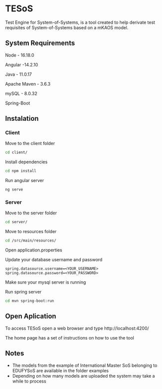 # TESoS
Test Engine for System-of-Systems, is a tool created to help derivate test requisites of System-of-Systems based on a mKAOS model.

## System Requirements
Node - 16.18.0

Angular -14.2.10

Java - 11.0.17

Apache Maven - 3.6.3

mySQL - 8.0.32

Spring-Boot


## Instalation

### Client
Move to the client folder
```bash
cd client/
```
Install dependencies
```bash
cd npm install
```
Run angular server 
```bash
ng serve
```


### Server
Move to the server folder
```bash
cd server/
```
Move to resources folder
```bash
cd /src/main/resources/
```

Open application.properties

Update your database username and password

```
spring.datasource.username=<YOUR_USERNAME>
spring.datasource.password=<YOUR_PASSWORD>
```

Make sure your mysql server is running

Run spring server
``` bash
cd mvn spring-boot:run
```

## Open Aplication
To access TESoS open a web browser and type http://localhost:4200/

The home page has a set of instructions on how to use the tool


## Notes
- The models from the example of International Master SoS belonging to EDUFYSoS are available in the folder examples
- Depending on how many models are uploaded the system may take a while to process
